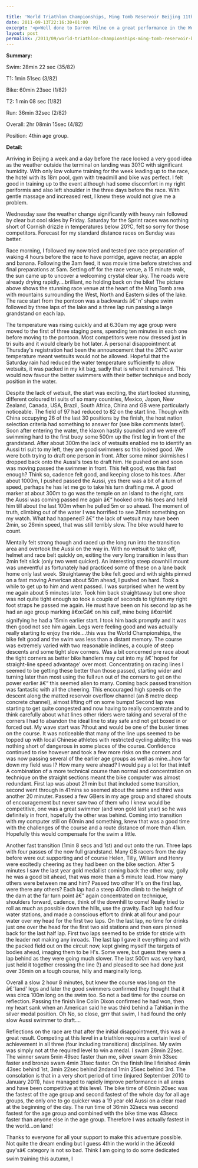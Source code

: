```yaml
---

title: 'World Triathlon Championships, Ming Tomb Reservoir Beijing 11th September 2011'
date: 2011-09-13T22:16:30+01:00
excerpt: '<p>Well done to Darren Milne on a great performance in the World Triathlon Championships</p>'
layout: post
permalink: /2011/09/world-triathlon-championships-ming-tomb-reservoir-beijing-11th-september-2011/
---
```

**Summary:**

Swim: 28min 22 sec (35/82)

T1: 1min 51sec (3/82)

Bike: 60min 23sec (1/82)

T2: 1 min 08 sec (1/82)

Run: 36min 32sec (2/82)

Overall: 2hr 08min 15sec (4/82)

Position: 4thin age group.

**Detail:**

Arriving in Beijing a week and a day before the race looked a very good idea as the weather outside the terminal on landing was 30?C with significant humidity. With only low volume training for the week leading up to the race, the hotel with its 18m pool, gym with treadmill and bike was perfect. I felt good in training up to the event although had some discomfort in my right periformis and also left shoulder in the three days before the race. With gentle massage and increased rest, I knew these would not give me a problem.

Wednesday saw the weather change significantly with heavy rain followed by clear but cool skies by Friday. Saturday for the Sprint races was nothing short of Cornish drizzle in temperatures below 20?C, felt so sorry for those competitors. Forecast for my standard distance races on Sunday was better.

Race morning, I followed my now tried and tested pre race preparation of waking 4 hours before the race to have porridge, agave nectar, an apple and banana. Following the 3am feed, it was movie time before stretches and final preparations at 5am. Setting off for the race venue, a 15 minute walk, the sun came up to uncover a welcoming crystal clear sky. The roads were already drying rapidly&#8230;.brilliant, no holding back on the bike! The picture above shows the stunning race venue at the heart of the Ming Tomb area with mountains surrounding the West, North and Eastern sides of the lake. The race start from the pontoon was a backwards â€˜n' shape swim followed by three laps of the lake and a three lap run passing a large grandstand on each lap.

The temperature was rising quickly and at 6.30am my age group were moved to the first of three staging pens, spending ten minutes in each one before moving to the pontoon. Most competitors were now dressed just in tri suits and it would clearly be hot later. A personal disappointment at Thursday's registration had been the announcement that the 26?C water temperature meant wetsuits would not be allowed. Hopeful that the Saturday rain had reduced the water temperature sufficiently to allow wetsuits, it was packed in my kit bag, sadly that is where it remained. This would now favour the better swimmers with their better technique and body position in the water.

Despite the lack of wetsuit, the start was exciting, the start looked stunning, different coloured tri suits of so many countries, Mexico, Japan, New Zealand, Canada, USA, Brazil, South Africa, China and GB were particularly noticeable. The field of 97 had reduced to 82 on the start line. Though with China occupying 26 of the last 30 positions by the finish, the host nation selection criteria had something to answer for (see bike comments later!). Soon after entering the water, the klaxon hastily sounded and we were off swimming hard to the first buoy some 500m up the first leg in front of the grandstand. After about 300m the lack of wetsuits enabled me to identify an Aussi tri suit to my left, they are good swimmers so this looked good. We were both trying to draft one person in front. After some minor skirmishes I dropped back onto the Aussi's toes to draft him. He pushed on and soon was moving passed the swimmer in front. This felt good, was this fast enough? Think so, cadence felt good, and keeping close to his toes. After about 1000m, I pushed passed the Aussi, yes there was a bit of a turn of speed, perhaps he has let me go to take his turn drafting me. A good marker at about 300m to go was the temple on an island to the right, rats the Aussi was coming passed me again â€“ hooked onto his toes and held him till about the last 100m when he pulled 5m or so ahead. The moment of truth, climbing out of the water I was horrified to see 28min something on my watch. What had happened? â€“ the lack of wetsuit may have been 2min, so 26min speed, that was still terribly slow. The bike would have to count. 

Mentally felt strong though and raced up the long run into the transition area and overtook the Aussi on the way in. With no wetsuit to take off, helmet and race belt quickly on, exiting the very long transition in less than 2min felt slick (only two went quicker). An interesting steep downhill mount was uneventful as fortunately had practiced some of these on a lane back home only last week. Straightaway the bike felt good and with sights pinned on a fast moving American about 50m ahead, I pushed on hard. Took a while to get up to him and went passed. I was surprised when he went by me again about 5 minutes later. Took him back straightaway but one shoe was not quite tight enough so took a couple of seconds to tighten my right foot straps he passed me again. He must have been on his second lap as he had an age group marking â€œGâ€ on his calf, mine being â€œHâ€ signifying he had a 15min earlier start. I took him back promptly and it was then good not see him again. Legs were feeling good and was actually really starting to enjoy the ride&#8230;.this was the World Championships, the bike felt good and the swim was less than a distant memory. The course was extremely varied with two reasonable inclines, a couple of steep descents and some tight slow corners. Was a bit concerned pre race about the tight corners as better bike handlers may cut into my â€˜hoped for straight-line speed advantage' over most. Concentrating on racing lines I seemed to be getting these better than those passed, starting wider and turning later than most using the full run out of the corners to get on the power earlier â€“ this seemed alien to many. Coming back passed transition was fantastic with all the cheering. This encouraged high speeds on the descent along the matted reservoir overflow channel (an 8 metre deep concrete channel), almost lifting off on some bumps! Second lap was starting to get quite congested and now having to really concentrate and to think carefully about what lines other riders were taking and several of the corners I had to abandon the ideal line to stay safe and not get boxed in or forced out. My wave start was 7thout and would be one of the busier times on the course. It was noticeable that many of the line ups seemed to be topped up with local Chinese athletes with restricted cycling ability; this was nothing short of dangerous in some places of the course. Confidence continued to rise however and took a few more risks on the corners and was now passing several of the earlier age groups as well as mine&#8230;how far down my field was I? How many were ahead? I would pay a lot for that intel! A combination of a more technical course than normal and concentration on technique on the straight sections meant the bike computer was almost redundant. First lap was about 21 min but that included some transition, second went through in 41mins so seemed about the same and third was another 20 minuter. Passed a few GBers in my age group and shared shouts of encouragement but never saw two of them who I knew would be competitive, one was a great swimmer (and won gold last year) so he was definitely in front, hopefully the other was behind. Coming into transition with my computer still on 60min and something, knew that was a good time with the challenges of the course and a route distance of more than 41km. Hopefully this would compensate for the swim a little.

Another fast transition (1min 8 secs and 1st) and out onto the run. Three laps with four passes of the now full grandstand. Many GB racers from the day before were out supporting and of course Helen, Tilly, William and Henry were excitedly cheering as they had been on the bike section. After 5 minutes I saw the last year gold medallist coming back the other way, golly he was a good bit ahead, that was more than a 5 minute lead. How many others were between me and him? Passed two other H's on the first lap, were there any others? Each lap had a steep 400m climb to the height of the dam at the far turn point â€“ again concentrated on technique, shoulders forward, cadence, think of the downhill to come! Really tried to roll as much as possible down the hills, use the gravity. Each lap had four water stations, and made a conscious effort to drink at all four and pour water over my head for the first two laps. On the last lap, no time for drinks just one over the head for the first two aid stations and then ears pinned back for the last half lap. First two laps seemed to be stride for stride with the leader not making any inroads. The last lap I gave it everything and with the packed field out on the circuit now, kept giving myself the targets of bodies ahead, imaging them to be H's. Some were, but guess they were a lap behind as they were going much slower. The last 500m was very hard, just held it together crossing the line (!) and pleased to see had done just over 36min on a tough course, hilly and marginally long.

Overall a slow 2 hour 8 minutes, but knew the course was long on the â€˜land' legs and later the good swimmers confirmed they thought that it was circa 100m long on the swim too. So not a bad time for the course on reflection. Passing the finish line Colin Dixon confirmed he had won, then my heart sank when an American said he was third behind a Tahitian in the silver medal position. Oh No, so close, grrr that swim, I had found the only slow Aussi swimmer to draft&#8230;.

Reflections on the race are that after the initial disappointment, this was a great result. Competing at this level in a triathlon requires a certain level of achievement in all three (four including transitions) disciplines. My swim was simply not at the required level to win a medal. I swam 28min 22sec. The winner swam 5min 49sec faster than me, silver swam 8min 33sec faster and bronze swam 4min 31sec faster. On the finish line I finished 4min 43sec behind 1st, 3min 22sec behind 2ndand 1min 25sec behind 3rd. The consolation is that in a very short period of time (injured September 2010 to January 2011), have managed to rapidly improve performance in all areas and have been competitive at this level. The bike time of 60min 20sec was the fastest of the age group and second fastest of the whole day for all age groups, the only one to go quicker was a 19 year old Aussi on a clear road at the beginning of the day. The run time of 36min 32secs was second fastest for the age group and combined with the bike time was 43secs faster than anyone else in the age group. Therefore I was actually fastest in the world&#8230;on land!

Thanks to everyone for all your support to make this adventure possible. Not quite the dream ending but I guess 4thin the world in the â€œold guy'sâ€ category is not so bad. Think I am going to do some dedicated swim training this autumn, I